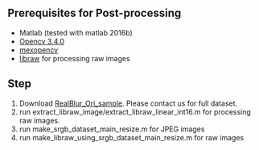 ## Prerequisites for Post-processing
- Matlab (tested with matlab 2016b)
- [Opencv 3.4.0](https://github.com/opencv/opencv/tree/3.4)
- [mexopencv](https://github.com/kyamagu/mexopencv/tree/v3.4.0)
- [libraw](https://www.libraw.org/) for processing raw images

## Step
1. Download [RealBlur_Ori_sample](https://cgdata.postech.ac.kr/sharing/N5lXpCque). Please contact us for full dataset.
2. run extract_libraw_image/extract_libraw_linear_int16.m for processing raw images.
3. run make_srgb_dataset_main_resize.m for JPEG images
4. run make_libraw_using_srgb_dataset_main_resize.m for raw images
